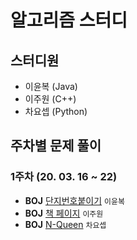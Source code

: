 알고리즘 스터디
=============

스터디원
---------
* 이윤복 (Java)
* 이주원 (C++)
* 차요셉 (Python)

주차별 문제 풀이
------------
### 1주차 (20. 03. 16 ~ 22)

* **BOJ** [단지번호붙이기][2667] ```이윤복```
* **BOJ** [책 페이지][1019] ```이주원```
* **BOJ** [N-Queen][9663] ```차요셉```






[1019]: https://www.acmicpc.net/problem/1019
[2667]: https://www.acmicpc.net/problem/2667
[9663]: https://www.acmicpc.net/problem/9663
